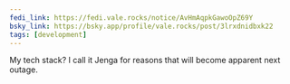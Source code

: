 ```yaml
---
fedi_link: https://fedi.vale.rocks/notice/AvHmAqpkGawoOpZ69Y
bsky_link: https://bsky.app/profile/vale.rocks/post/3lrxdnidbxk22
tags: [development]
---
```


My tech stack? I call it Jenga for reasons that will become apparent next outage.
